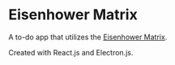 # Eisenhower Matrix

A to-do app that utilizes the [Eisenhower Matrix](https://academicsuccess.ucf.edu/sarc/wp-content/uploads/sites/31/2020/12/Eisenhower-Matrix-Fillable.pdf).

Created with React.js and Electron.js.
